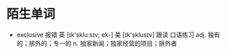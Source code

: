 # 陌生单词
- exclusive   报错
 英 [ɪk'skluːsɪv; ek-]   美 [ɪk'sklusɪv]  跟读 口语练习
adj. 独有的；排外的；专一的
n. 独家新闻；独家经营的项目；排外者

